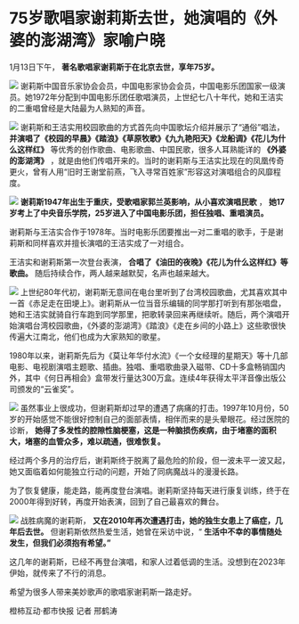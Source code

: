 # 75岁歌唱家谢莉斯去世，她演唱的《外婆的澎湖湾》家喻户晓

1月13日下午， **著名歌唱家谢莉斯于在北京去世，享年75岁。**

![](https://inews.gtimg.com/news_bt/Ofub8nQZG7jbAerUqzEfoCeJDq_CgEFr-OVatamp5qmUcAA/1000)
谢莉斯中国音乐家协会会员，中国电影家协会会员，中国电影乐团国家一级演员。她1972年分配到中国电影乐团任歌唱演员，上世纪七八十年代，她和王洁实的二重唱曾经是大陆最为人熟知的声音。

![](https://inews.gtimg.com/news_bt/OlwMtIqzCvKCygcaNJL70gDGFqT3zVMhUBCvpKqdVE3vcAA/1000)
谢莉斯和王洁实用校园歌曲的方式首先向中国歌坛介绍并展示了“通俗”唱法，
**并演唱了《校园的早晨》《踏浪》《草原牧歌》《九九艳阳天》《龙船调》《花儿为什么这样红》** 等优秀的创作歌曲、电影歌曲、中国民歌，很多人耳熟能详的
**《外婆的澎湖湾》**
，就是由他们传唱开来的。当时的谢莉斯与王洁实比现在的凤凰传奇更火，曾有人用“旧时王谢堂前燕，飞入寻常百姓家”形容这对演唱组合的风靡程度。

![](https://inews.gtimg.com/news_bt/OJgpoJxWvVuL7_XObN8-6FRh_y0hwK4K9eFQCL5SPY6jkAA/1000)
**谢莉斯1947年出生于重庆，受歌唱家郭兰英影响，从小喜欢演唱民歌** ，
**她17岁考上了中央音乐学院，25岁进入了中国电影乐团，担任独唱、重唱演员。**

谢莉斯与王洁实合作于1978年。当时电影乐团要推出一对二重唱的歌手，于是谢莉斯和同样喜欢并擅长演唱的王洁实成了一对组合。

王洁实和谢莉斯第一次登台表演， **合唱了《油田的夜晚》《花儿为什么这样红》等歌曲。** 随后持续合作，两人越来越默契，名声也越来越大。

![](https://inews.gtimg.com/news_bt/Oue2Ompaxjx-MEtHTsOCskEoQiIxaLUsMRFMX3x4DJgJQAA/1000)
上世纪80年代初，谢莉斯无意间在电台里听到了台湾校园歌曲，尤其喜欢其中一首《赤足走在田埂上》。谢莉斯从一位当音乐编辑的同学那打听到有那张唱盘，她和王洁实就骑自行车跑到同学那里，把歌转录回来再继续听。随后，两个演唱开始演唱台湾校园歌曲，《外婆的澎湖湾》《踏浪》《走在乡间的小路上》这些歌很快传遍大江南北，他们也成为大家熟知的歌星。

1980年以来，谢莉斯先后为《莫让年华付水流》《一个女经理的星期天》等十几部电影、电视剧演唱主题歌、插曲。独唱、重唱歌曲录入磁带、CD十多盒畅销国内外，其中《何日再相会》盒带发行量达300万盒。连续4年获得太平洋音像出版公司颁发的“云雀奖”。

![](https://inews.gtimg.com/news_bt/Oj8InKNgFZ0AugUBh3teEUktyc8g07dYbipPCAyyeCX7kAA/1000)
虽然事业上很成功，但谢莉斯却过早的遭遇了病痛的打击。1997年10月份，50岁的开始感觉不能很好控制自己的面部表情，相伴而来的是头晕眼花。经过医院的诊断，
**她得了多发性的腔隙性脑梗塞，这是一种脑损伤疾病，由于堵塞的面积大，堵塞的血管众多，难以疏通，很难恢复。**

经过两个多月的治疗后，谢莉斯终于脱离了最危险的阶段，但一波未平一波又起，她又面临着如何能独立行动的问题，开始了同病魔战斗的漫漫长路。

为了恢复健康，能走路，能再度登台演唱。谢莉斯坚持每天进行康复训练，终于在2000年得到好转，再度开始表演，回到了自己最喜欢的舞台。

![](https://inews.gtimg.com/news_bt/OX-RfvBt9y_it1Qdutxa3lyv92-vF8kTJsj8vbcY8Rt24AA/1000)
战胜病魔的谢莉斯， **又在2010年再次遭遇打击，她的独生女患上了癌症，几年后去世。** 但谢莉斯依然热爱生活，她曾在采访中说，“
**生活中不幸的事情随处发生，但我们必须抱有希望。”**

这几年的谢莉斯，已经不再登台演唱，和家人过着低调的生活。没想到在2023年伊始，就传来了不行的消息。

希望为很多人带来美妙歌声的歌唱家谢莉斯一路走好。

橙柿互动·都市快报 记者 邢鹤涛

